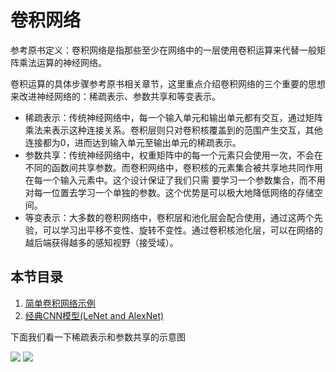# 卷积网络

参考原书定义：卷积网络是指那些至少在网络中的一层使用卷积运算来代替一般矩阵乘法运算的神经网络。

卷积运算的具体步骤参考原书相关章节，这里重点介绍卷积网络的三个重要的思想来改进神经网络的：稀疏表示、参数共享和等变表示。

+ 稀疏表示：传统神经网络中，每一个输入单元和输出单元都有交互，通过矩阵乘法来表示这种连接关系。卷积层则只对卷积核覆盖到的范围产生交互，其他连接都为0，进而达到输入单元至输出单元的稀疏表示。
+ 参数共享：传统神经网络中，权重矩阵中的每一个元素只会使用一次，不会在不同的函数间共享参数。而卷积网络中，卷积核的元素集合被共享地共同作用在每一个输入元素中。这个设计保证了我们只需
要学习一个参数集合，而不用对每一位置去学习一个单独的参数。这个优势是可以极大地降低网络的存储空间。
+ 等变表示：大多数的卷积网络中，卷积层和池化层会配合使用，通过这两个先验，可以学习出平移不变性、旋转不变性。通过卷积核池化层，可以在网络的越后端获得越多的感知视野（接受域）。


## 本节目录
1. [简单卷积网络示例](简单卷积网络.md)
1. [经典CNN模型(LeNet and AlexNet)](卷积网络进阶.ipynb)


下面我们看一下稀疏表示和参数共享的示意图

<img src="img/sparse-representation.png"/>

<img src="img/share-weight.png"/>
